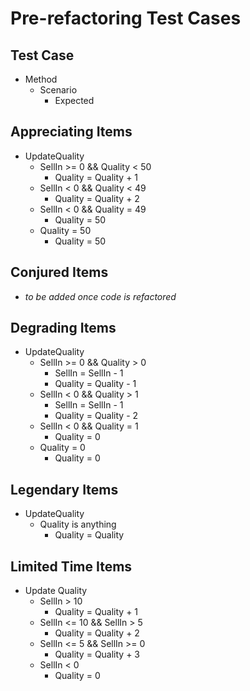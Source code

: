 ﻿# Pre-refactoring Test Cases

## Test Case
- Method
  - Scenario
    - Expected

## Appreciating Items
- UpdateQuality 
  - SellIn >= 0 && Quality < 50 
    - Quality = Quality + 1
  - SellIn < 0 && Quality < 49
    - Quality = Quality + 2
  - SellIn < 0 && Quality = 49
    - Quality = 50
  - Quality = 50
    - Quality = 50
  
## Conjured Items
- _to be added once code is refactored_

## Degrading Items
- UpdateQuality
  - SellIn >= 0 && Quality > 0
    - SellIn = SellIn - 1
    - Quality = Quality - 1
  - SellIn < 0 && Quality > 1
    - SellIn = SellIn - 1
    - Quality = Quality - 2
  - SellIn < 0 && Quality = 1
    - Quality = 0
  - Quality = 0
    - Quality = 0

## Legendary Items
- UpdateQuality
  - Quality is anything
    - Quality = Quality

## Limited Time Items
- Update Quality
  - SellIn > 10
    - Quality = Quality + 1
  - SellIn <= 10 && SellIn > 5
    - Quality = Quality + 2
  - SellIn <= 5 && SellIn >= 0
    - Quality = Quality + 3
  - SellIn < 0
    - Quality = 0
